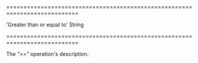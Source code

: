 <!--**
/*-------------------------------------------
    Auto-generated file. Do not modify.
-------------------------------------------

**-->
===========================================================================
<!--default-->'Greater than or equal to'<!--/default-->
<!--type-->String<!--/type-->
===========================================================================

<!--shortDescription-->
The *">="* operation's description.
<!--/shortDescription-->

<!--fullDescription-->

<!--/fullDescription-->